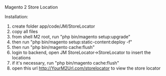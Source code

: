 Magento 2 Store Location

Installation:

1. create folder app/code/JM/StoreLocator
2. copy all files
3. from shell M2 root, run "php bin/magento setup:upgrade"
4. then run "php bin/magento setup:static-content:deploy -f"
5. then run "php bin/magento cache:flush"
6. login to backend, open JM StoreLocator->StoreLocator to insert the locations
7. if it's necessary, run "php bin/magento cache:flush"
8. open this url http://YourM2Url.com/storelocator to view the store locator
